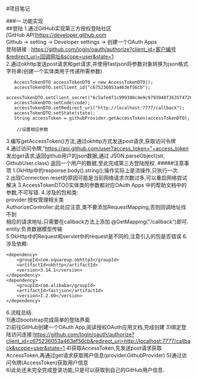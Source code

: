 #项目笔记

###一.功能实现  
##登陆
1.通过GitHub实现第三方授权登陆社区  
[GitHub API]https://developer.github.com  
Github -> setting -> Developer settings -> 创建一个OAuth Apps  
登陆链接 :
https://github.com/login/oauth/authorize?client_id=客户编号&redirect_uri=回调网址&scope=user&state=1  
2.通过okhttp发送post请求和get请求,并使用fastjson将参数对象转换为json格式字符串(创建一个实体类用于传递所需参数)
```
   AccessTokenDTO accessTokenDTO = new AccessTokenDTO();
   accessTokenDTO.setClient_id("c675236053a463ef56cb");
   accessTokenDTO.setClient_secret("6c5afe4f1c999380c4e9c9793948f3635f47263e");
   accessTokenDTO.setCode(code);
   accessTokenDTO.setRedirect_uri("http://localhost:7777/callback");
   accessTokenDTO.setState(state);
   String accessToken = githubProvider.getAccessToken(accessTokenDTO);

    //设置相应参数
```
3.编写getAccessToken()方法,通过okhttp方式发送post请求,获取访问令牌  
4.通过访问令牌,"https://api.github.com/user?access_token="+access_token
  发出get请求,返回github用户的json数据,通过 JSON.parseObject(str, GithubUser.class)
  返回一个用户的数据,至此完成第三方登陆授权.
#####注意事项
1.OkHttp中的response.body().string();操作实际上是流操作,只执行一次.  
2.出现Connection reset的原因可能是当前网络请求次数过多,可以重启网络尝试解决
3.AccessTokenDTO()实体类的参数都对应OAuth Apps 中的帮助文档中的参数,不可写错.
4.涉及的包和类:   
 provider:授权管理相关类  
 AuthorizeController:此处应注意,类不要添加RequestMapping,否则回调地址找不到  
 相应的请求地址.只需要在callback方法上添加  @GetMapping("/callback")即可.  
 entity:负责数据模型传输  
5.OkHttp中的Request和servlet中的request是不同的,注意引入的包是否错误
6.涉及依赖:
```
<dependency>
    <groupId>com.squareup.okhttp3</groupId>
    <artifactId>okhttp</artifactId>
    <version>3.14.1</version>
</dependency>
<dependency>
    <groupId>com.alibaba</groupId>
    <artifactId>fastjson</artifactId>
    <version>1.2.60</version>
</dependency>

```
6.流程总结:  
1)通过bootstrap完成简单的登陆界面    
2)前往GitHub创建一个OAuth App,阅读授权OAuth应用文档,完成创建
3)绑定登陆访问连接:https://github.com/login/oauth/authorize?client_id=c675236053a463ef56cb&redirect_uri=http://localhost:7777/callback&scope=user&state=1
4)获取AccessToken,先发送post请求获取AccessToken,再通过get请求获取用户信息(provider.GithubProvider) 
5)通过访问令牌(AccessToken)获取用户信息  
6)此处还未完全完成登录功能,只是可以获取到自己的GitHub用户信息.

 

        





   
   